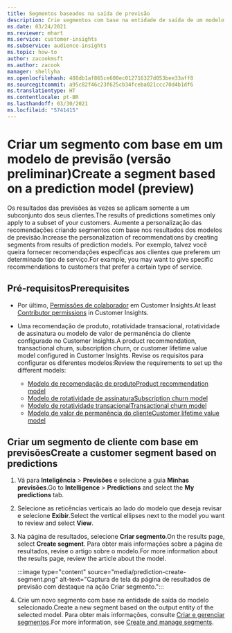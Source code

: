 ```yaml
---
title: Segmentos baseados na saída de previsão
description: Crie segmentos com base na entidade de saída de um modelo de previsão.
ms.date: 03/24/2021
ms.reviewer: mhart
ms.service: customer-insights
ms.subservice: audience-insights
ms.topic: how-to
author: zacookmsft
ms.author: zacook
manager: shellyha
ms.openlocfilehash: 488db1af865ce600ec012716327d053bee33aff8
ms.sourcegitcommit: a95c82f46c23f625cb34fceba021ccc70d4b1df6
ms.translationtype: HT
ms.contentlocale: pt-BR
ms.lasthandoff: 03/30/2021
ms.locfileid: "5741415"
---
```

# <a name="create-a-segment-based-on-a-prediction-model-preview"></a><span data-ttu-id="81e68-103">Criar um segmento com base em um modelo de previsão (versão preliminar)</span><span class="sxs-lookup"><span data-stu-id="81e68-103">Create a segment based on a prediction model (preview)</span></span>

<span data-ttu-id="81e68-104">Os resultados das previsões às vezes se aplicam somente a um subconjunto dos seus clientes.</span><span class="sxs-lookup"><span data-stu-id="81e68-104">The results of predictions sometimes only apply to a subset of your customers.</span></span> <span data-ttu-id="81e68-105">Aumente a personalização das recomendações criando segmentos com base nos resultados dos modelos de previsão.</span><span class="sxs-lookup"><span data-stu-id="81e68-105">Increase the personalization of recommendations by creating segments from results of prediction models.</span></span> <span data-ttu-id="81e68-106">Por exemplo, talvez você queira fornecer recomendações específicas aos clientes que preferem um determinado tipo de serviço.</span><span class="sxs-lookup"><span data-stu-id="81e68-106">For example, you may want to give specific recommendations to customers that prefer a certain type of service.</span></span> 

## <a name="prerequisites"></a><span data-ttu-id="81e68-107">Pré-requisitos</span><span class="sxs-lookup"><span data-stu-id="81e68-107">Prerequisites</span></span>

- <span data-ttu-id="81e68-108">Por último, [Permissões de colaborador](permissions.md) em Customer Insights.</span><span class="sxs-lookup"><span data-stu-id="81e68-108">At least [Contributor permissions](permissions.md) in Customer Insights.</span></span>

- <span data-ttu-id="81e68-109">Uma recomendação de produto, rotatividade transacional, rotatividade de assinatura ou modelo de valor de permanência do cliente configurado no Customer Insights.</span><span class="sxs-lookup"><span data-stu-id="81e68-109">A product recommendation, transactional churn, subscription churn, or customer lifetime value model configured in Customer Insights.</span></span> <span data-ttu-id="81e68-110">Revise os requisitos para configurar os diferentes modelos:</span><span class="sxs-lookup"><span data-stu-id="81e68-110">Review the requirements to set up the different models:</span></span>

  - [<span data-ttu-id="81e68-111">Modelo de recomendação de produto</span><span class="sxs-lookup"><span data-stu-id="81e68-111">Product recommendation model</span></span>](predict-product-recommendation.md)
  - [<span data-ttu-id="81e68-112">Modelo de rotatividade de assinatura</span><span class="sxs-lookup"><span data-stu-id="81e68-112">Subscription churn model</span></span>](predict-subscription-churn.md)
  - [<span data-ttu-id="81e68-113">Modelo de rotatividade transacional</span><span class="sxs-lookup"><span data-stu-id="81e68-113">Transactional churn model</span></span>](predict-transactional-churn.md)
  - [<span data-ttu-id="81e68-114">Modelo de valor de permanência do cliente</span><span class="sxs-lookup"><span data-stu-id="81e68-114">Customer lifetime value model</span></span>](predict-customer-lifetime-value.md)

## <a name="create-a-customer-segment-based-on-predictions"></a><span data-ttu-id="81e68-115">Criar um segmento de cliente com base em previsões</span><span class="sxs-lookup"><span data-stu-id="81e68-115">Create a customer segment based on predictions</span></span>

1. <span data-ttu-id="81e68-116">Vá para **Inteligência** > **Previsões** e selecione a guia **Minhas previsões**.</span><span class="sxs-lookup"><span data-stu-id="81e68-116">Go to **Intelligence** > **Predictions** and select the **My predictions** tab.</span></span>

1. <span data-ttu-id="81e68-117">Selecione as reticências verticais ao lado do modelo que deseja revisar e selecione **Exibir**.</span><span class="sxs-lookup"><span data-stu-id="81e68-117">Select the vertical ellipses next to the model you want to review and select **View**.</span></span>

1. <span data-ttu-id="81e68-118">Na página de resultados, selecione **Criar segmento**.</span><span class="sxs-lookup"><span data-stu-id="81e68-118">On the results page, select **Create segment**.</span></span> <span data-ttu-id="81e68-119">Para obter mais informações sobre a página de resultados, revise o artigo sobre o modelo.</span><span class="sxs-lookup"><span data-stu-id="81e68-119">For more information about the results page, review the article about the model.</span></span>

   :::image type="content" source="media/prediction-create-segment.png" alt-text="Captura de tela da página de resultados de previsão com destaque na ação Criar segmento.":::

1. <span data-ttu-id="81e68-121">Crie um novo segmento com base na entidade de saída do modelo selecionado.</span><span class="sxs-lookup"><span data-stu-id="81e68-121">Create a new segment based on the output entity of the selected model.</span></span> <span data-ttu-id="81e68-122">Para obter mais informações, consulte [Criar e gerenciar segmentos](segments.md).</span><span class="sxs-lookup"><span data-stu-id="81e68-122">For more information, see [Create and manage segments](segments.md).</span></span>
